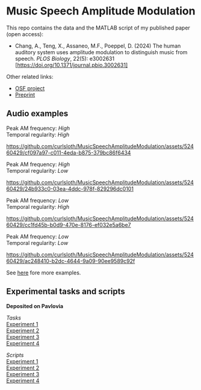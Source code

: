 # Music Speech Amplitude Modulation

This repo contains the data and the MATLAB script of my published paper (open access):

- Chang, A., Teng, X., Assaneo, M.F., Poeppel, D. (2024) The human auditory system uses amplitude modulation to distinguish music from speech. *PLOS Biology*, 22(5): e3002631 [https://doi.org/10.1371/journal.pbio.3002631]

Other related links:

- [OSF project](https://doi.org/10.17605/OSF.IO/RDTGC)
- [Preprint](https://doi.org/10.31234/osf.io/juzrh) 


## Audio examples

Peak AM frequency: *High* \
Temporal regularity: *High*

https://github.com/curlsloth/MusicSpeechAmplitudeModulation/assets/52460429/cf097a97-c011-4eda-b875-379bc86f6434

Peak AM frequency: *High* \
Temporal regularity: *Low*

https://github.com/curlsloth/MusicSpeechAmplitudeModulation/assets/52460429/24b933c0-03ea-4ddc-978f-829296dc0101

Peak AM frequency: *Low* \
Temporal regularity: *High*

https://github.com/curlsloth/MusicSpeechAmplitudeModulation/assets/52460429/cc1fd45b-b0d9-470e-8176-ef032e5a6be7

Peak AM frequency: *Low* \
Temporal regularity: *Low*

https://github.com/curlsloth/MusicSpeechAmplitudeModulation/assets/52460429/ac248410-b2dc-4644-9a09-90ee9589c92f

See [here](https://github.com/curlsloth/MusicSpeechAmplitudeModulation/tree/main/audio_examples) fore more examples.


## Experimental tasks and scripts 

**Deposited on Pavlovia**

_Tasks_ \
[Experiment 1](https://run.pavlovia.org/andrewchang123/judgespeechmusic_20210407_lognormshiftamp/html) \
[Experiment 2](https://run.pavlovia.org/andrewchang123/judgespeechmusic_20210519_lognormshiftamp_mxs/html) \
[Experiment 3](https://run.pavlovia.org/andrewchang123/judgespeechmusic_20210921_lognormshiftamp_detection_fixs/html) \
[Experiment 4](https://run.pavlovia.org/andrewchang123/judgespeechmusic_20210919_lognormshiftamp_detection_fixfreq/html)

_Scripts_ \
[Experiment 1](https://gitlab.pavlovia.org/andrewchang123/judgespeechmusic_20210407_lognormshiftamp)\
[Experiment 2](https://gitlab.pavlovia.org/andrewchang123/judgespeechmusic_20210519_lognormshiftamp_mxs)\
[Experiment 3](https://gitlab.pavlovia.org/andrewchang123/judgespeechmusic_20210921_lognormshiftamp_detection_fixs)\
[Experiment 4](https://gitlab.pavlovia.org/andrewchang123/judgespeechmusic_20210919_lognormshiftamp_detection_fixfreq)
